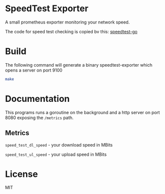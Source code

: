 # SpeedTest Exporter

A small prometheus exporter monitoring your network speed.

The code for speed test checking is copied bv this: [speedtest-go](https://github.com/showwin/speedtest-go)

# Build

The following command will generate a binary speedtest-exporter which opens a server on
port 9100

```bash
make
```

# Documentation

This programs runs a goroutine on the background and a http server on port 8080
exposing the `/metrics` path.

## Metrics

`speed_test_dl_speed` - your download speed in MBits

`speed_test_ul_speed` - your upload speed in MBits

# License

MIT

